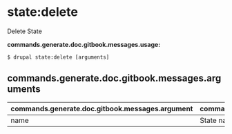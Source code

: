 # state:delete
Delete State

**commands.generate.doc.gitbook.messages.usage:**
```
$ drupal state:delete [arguments]
```

## commands.generate.doc.gitbook.messages.arguments
commands.generate.doc.gitbook.messages.argument | commands.generate.doc.gitbook.messages.details
---------|-------------
name | State name.
